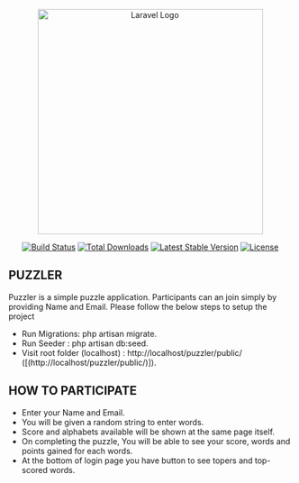 <p align="center"><a href="https://laravel.com" target="_blank"><img src="https://raw.githubusercontent.com/laravel/art/master/logo-lockup/5%20SVG/2%20CMYK/1%20Full%20Color/laravel-logolockup-cmyk-red.svg" width="400" alt="Laravel Logo"></a></p>

<p align="center">
<a href="https://github.com/laravel/framework/actions"><img src="https://github.com/laravel/framework/workflows/tests/badge.svg" alt="Build Status"></a>
<a href="https://packagist.org/packages/laravel/framework"><img src="https://img.shields.io/packagist/dt/laravel/framework" alt="Total Downloads"></a>
<a href="https://packagist.org/packages/laravel/framework"><img src="https://img.shields.io/packagist/v/laravel/framework" alt="Latest Stable Version"></a>
<a href="https://packagist.org/packages/laravel/framework"><img src="https://img.shields.io/packagist/l/laravel/framework" alt="License"></a>
</p>

## PUZZLER

Puzzler is a simple puzzle application. Participants can an join simply by providing Name and Email. Please follow the below steps to setup the project

- Run Migrations: php artisan migrate.
- Run Seeder    : php artisan db:seed.
- Visit root folder (localhost) : http://localhost/puzzler/public/ ([(http://localhost/puzzler/public/)]).

## HOW TO PARTICIPATE
- Enter your Name and Email.
- You will be given a random string to enter words.
- Score and alphabets available will be shown at the same page itself.
- On completing the puzzle, You will be able to see your score, words and points gained for each words.
- At the bottom of login page you have button to see topers and top-scored words.

